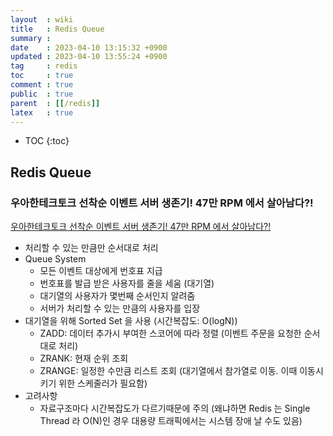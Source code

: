 ```yaml
---
layout  : wiki
title   : Redis Queue
summary : 
date    : 2023-04-10 13:15:32 +0900
updated : 2023-04-10 13:55:24 +0900
tag     : redis 
toc     : true
comment : true
public  : true
parent  : [[/redis]]
latex   : true
---
```

* TOC
{:toc}

## Redis Queue

### 우아한테크토크 선착순 이벤트 서버 생존기! 47만 RPM 에서 살아남다?!

[우아한테크토크 선착순 이벤트 서버 생존기! 47만 RPM 에서 살아남다?!](https://www.youtube.com/watch?v=MTSn93rNPPE)

- 처리할 수 있는 만큼만 순서대로 처리
- Queue System
  - 모든 이벤트 대상에게 번호표 지급
  - 번호표를 발급 받은 사용자를 줄을 세움 (대기열)
  - 대기열의 사용자가 몇번째 순서인지 알려줌
  - 서버가 처리할 수 있는 만큼의 사용자를 입장
- 대기열을 위해 Sorted Set 을 사용 (시간복잡도: O(logN))
  - ZADD: 데이터 추가시 부여한 스코어에 따라 정렬 (이벤트 주문을 요청한 순서대로 처리)
  - ZRANK: 현재 순위 조회 
  - ZRANGE: 일정한 수만큼 리스트 조회 (대기열에서 참가열로 이동. 이때 이동시키기 위한 스케줄러가 필요함)
- 고려사항
  - 자료구조마다 시간복잡도가 다르기때문에 주의 (왜냐하면 Redis 는 Single Thread 라 O(N)인 경우 대용량 트래픽에서는 시스템 장애 날 수도 있음)

